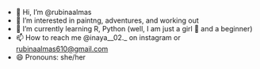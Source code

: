 - 👋 Hi, I’m @rubinaalmas
- 👀 I’m interested in paintng, adventures, and working out
- 🌱 I’m currently learning R, Python (well, I am just a girl 🎀 and a beginner)
- 📫 How to reach me @inaya__02._ on instagram or rubinaalmas610@gmail.com 
- 😄 Pronouns: she/her

<!---
rubinaalmas/rubinaalmas is a ✨ special ✨ repository because its `README.md` (this file) appears on your GitHub profile.
You can click the Preview link to take a look at your changes.
--->
